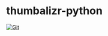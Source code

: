 # thumbalizr-python

[![Git](https://app.soluble.cloud/api/v1/public/badges/7575a130-7c4e-41c6-9716-2597463c5df5.svg?orgId=234270307752)](https://app.soluble.cloud/repos/details/github.com/juliensobrier/thumbalizr-python?orgId=234270307752)  

